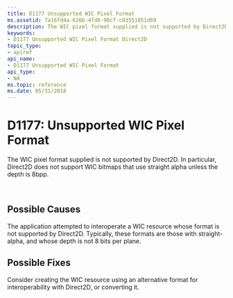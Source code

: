```yaml
---
title: D1177 Unsupported WIC Pixel Format
ms.assetid: 7a16fd4a-626b-4fd0-90cf-c83551851d69
description: The WIC pixel format supplied is not supported by Direct2D. In particular, Direct2D does not support WIC bitmaps that use straight alpha unless the depth is 8bpp.
keywords:
- D1177 Unsupported WIC Pixel Format Direct2D
topic_type:
- apiref
api_name:
- D1177 Unsupported WIC Pixel Format
api_type:
- NA
ms.topic: reference
ms.date: 05/31/2018
---
```


# D1177: Unsupported WIC Pixel Format

The WIC pixel format supplied is not supported by Direct2D. In particular, Direct2D does not support WIC bitmaps that use straight alpha unless the depth is 8bpp.






 

## Possible Causes

The application attempted to interoperate a WIC resource whose format is not supported by Direct2D. Typically, these formats are those with straight-alpha, and whose depth is not 8 bits per plane.

## Possible Fixes

Consider creating the WIC resource using an alternative format for interoperability with Direct2D, or converting it.

 

 
